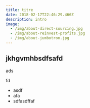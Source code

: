 ```yaml
---
title: titre
date: 2018-02-17T22:46:29.466Z
description: intro
image:
  - /img/about-direct-sourcing.jpg
  - /img/about-reinvest-profits.jpg
  - /img/about-jumbotron.jpg
---
```

## jkhgvmhbsdfsafd

ads

fd

* asdf
* afa
* sdfasdffaf
